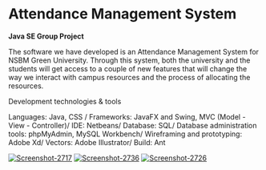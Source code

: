 # Attendance Management System
 **Java SE Group Project**
 
The software we have developed is an Attendance Management System for NSBM Green University. Through this system, both the university and the students will get access to a couple of new features that will change the way we interact with campus resources and the process of allocating the resources.

Development technologies & tools

Languages: Java, CSS /
Frameworks:  JavaFX and Swing, MVC (Model - View - Controller)/
IDE: Netbeans/
Database: SQL/
Database administration tools: phpMyAdmin, MySQL Workbench/
Wireframing and prototyping: Adobe Xd/
Vectors: Adobe Illustrator/
Build: Ant

 
<a href="https://ibb.co/6r4vYDY"><img src="https://i.ibb.co/FmBs686/Screenshot-2717.png" alt="Screenshot-2717" border="0"></a>
<a href="https://ibb.co/f22JzyT"><img src="https://i.ibb.co/0cc5R6z/Screenshot-2736.png" alt="Screenshot-2736" border="0"></a>
<a href="https://ibb.co/TbsGKB1"><img src="https://i.ibb.co/ZY0rH6S/Screenshot-2726.png" alt="Screenshot-2726" border="0"></a>
